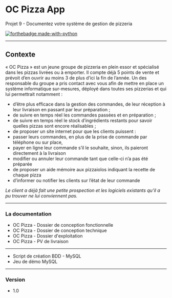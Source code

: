 # OC Pizza App
Projet 9 - Documentez votre système de gestion de pizzeria


[![forthebadge made-with-python](http://ForTheBadge.com/images/badges/made-with-python.svg)](https://www.python.org/)

-------------------------------------

## Contexte ## 

« OC Pizza » est un jeune groupe de pizzeria en plein essor et spécialisé dans les pizzas livrées ou à emporter. Il compte déjà 5 points de vente et prévoit d’en ouvrir au moins 3 de plus d’ici la fin de l’année. Un des responsable du groupe a pris contact avec vous afin de mettre en place un système informatique sur-mesures, déployé dans toutes ses pizzerias et qui lui permettrait notamment :

* d’être plus efficace dans la gestion des commandes, de leur réception à leur livraison en passant par leur préparation ;
* de suivre en temps réel les commandes passées et en préparation ;
* de suivre en temps réel le stock d’ingrédients restants pour savoir quelles pizzas sont encore réalisables ;
* de proposer un site internet pour que les clients puissent :
* passer leurs commandes, en plus de la prise de commande par téléphone ou sur place,
* payer en ligne leur commande s’il le souhaite, sinon, ils paieront directement à la livraison
* modifier ou annuler leur commande tant que celle-ci n’a pas été préparée
* de proposer un aide mémoire aux pizzaiolos indiquant la recette de chaque pizza
* d’informer ou notifier les clients sur l’état de leur commande

 _Le client a déjà fait une petite prospection et les logiciels existants qu’il a pu trouver ne lui conviennent pas._
 

--------------------------------------

### La documentation ### 

* OC Pizza - Dossier de conception fonctionnelle
* OC Pizza - Dossier de conception technique 
* OC Pizza - Dossier d'exploitation
* OC Pizza - PV de livraison 
---
* Script de création BDD - MySQL
* Jeu de démo MySQL

---

### Version ###

- 1.0 